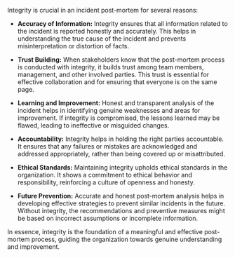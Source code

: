 Integrity is crucial in an incident post-mortem for several reasons:

* **Accuracy of Information:** Integrity ensures that all information related to the incident is reported honestly and accurately. This helps in understanding the true cause of the incident and prevents misinterpretation or distortion of facts.

* **Trust Building:** When stakeholders know that the post-mortem process is conducted with integrity, it builds trust among team members, management, and other involved parties. This trust is essential for effective collaboration and for ensuring that everyone is on the same page.

* **Learning and Improvement:** Honest and transparent analysis of the incident helps in identifying genuine weaknesses and areas for improvement. If integrity is compromised, the lessons learned may be flawed, leading to ineffective or misguided changes.

* **Accountability:** Integrity helps in holding the right parties accountable. It ensures that any failures or mistakes are acknowledged and addressed appropriately, rather than being covered up or misattributed.

* **Ethical Standards:** Maintaining integrity upholds ethical standards in the organization. It shows a commitment to ethical behavior and responsibility, reinforcing a culture of openness and honesty.

* **Future Prevention:** Accurate and honest post-mortem analysis helps in developing effective strategies to prevent similar incidents in the future. Without integrity, the recommendations and preventive measures might be based on incorrect assumptions or incomplete information.

In essence, integrity is the foundation of a meaningful and effective post-mortem process, guiding the organization towards genuine understanding and improvement.






